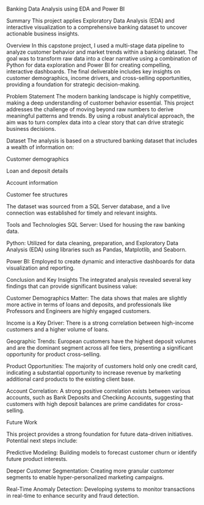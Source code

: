 Banking Data Analysis using EDA and Power BI



Summary
This project applies Exploratory Data Analysis (EDA) and interactive visualization to a comprehensive banking dataset to uncover actionable business insights.

Overview
In this capstone project, I used a multi-stage data pipeline to analyze customer behavior and market trends within a banking dataset. The goal was to transform raw data into a clear narrative using a combination of Python for data exploration and Power BI for creating compelling, interactive dashboards. The final deliverable includes key insights on customer demographics, income drivers, and cross-selling opportunities, providing a foundation for strategic decision-making.

Problem Statement
The modern banking landscape is highly competitive, making a deep understanding of customer behavior essential. This project addresses the challenge of moving beyond raw numbers to derive meaningful patterns and trends. By using a robust analytical approach, the aim was to turn complex data into a clear story that can drive strategic business decisions.

Dataset
The analysis is based on a structured banking dataset that includes a wealth of information on:

Customer demographics

Loan and deposit details

Account information

Customer fee structures

The dataset was sourced from a SQL Server database, and a live connection was established for timely and relevant insights.

Tools and Technologies
SQL Server: Used for housing the raw banking data.

Python: Utilized for data cleaning, preparation, and Exploratory Data Analysis (EDA) using libraries such as Pandas, Matplotlib, and Seaborn.

Power BI: Employed to create dynamic and interactive dashboards for data visualization and reporting.

Conclusion and Key Insights
The integrated analysis revealed several key findings that can provide significant business value:

Customer Demographics Matter: The data shows that males are slightly more active in terms of loans and deposits, and professionals like Professors and Engineers are highly engaged customers.

Income is a Key Driver: There is a strong correlation between high-income customers and a higher volume of loans.

Geographic Trends: 
European customers have the highest deposit volumes and are the dominant segment across all fee tiers, presenting a significant opportunity for product cross-selling.

Product Opportunities: 
The majority of customers hold only one credit card, indicating a substantial opportunity to increase revenue by marketing additional card products to the existing client base.

Account Correlation: A strong positive correlation exists between various accounts, such as Bank Deposits and Checking Accounts, suggesting that customers with high deposit balances are prime candidates for cross-selling.

Future Work


This project provides a strong foundation for future data-driven initiatives. Potential next steps include:

Predictive Modeling: Building models to forecast customer churn or identify future product interests.

Deeper Customer Segmentation: Creating more granular customer segments to enable hyper-personalized marketing campaigns.

Real-Time Anomaly Detection: Developing systems to monitor transactions in real-time to enhance security and fraud detection.

